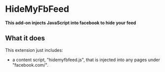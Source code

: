 # HideMyFbFeed

**This add-on injects JavaScript into facebook to hide your feed**

## What it does

This extension just includes:

* a content script, "hidemyfbfeed.js", that is injected into any pages
under "facebook.com/".
